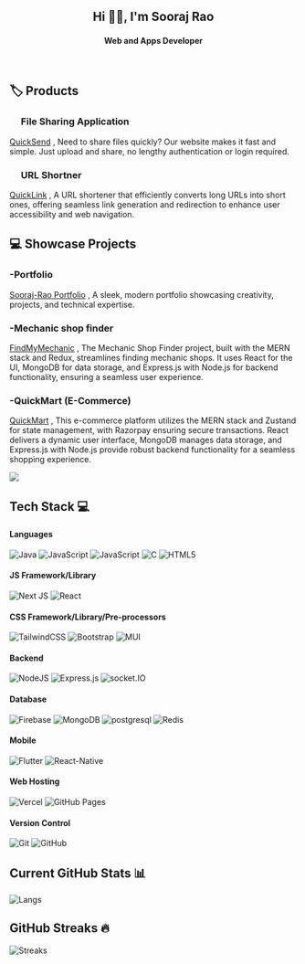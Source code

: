 ## <p  align="center" >Hi 👋🏻, I'm Sooraj Rao</p>

#### <p  align="center">Web and Apps Developer

<p align="center">
<a href="https://soorajrao.in" target="_blank"><img alt="" src="https://img.shields.io/badge/Portfolio-000?logo=vercel&logoColor=teal&style=for-the-badge" style="vertical-align:center" /></a>
<a href="https://x.com/SoorajRaoo" target="_blank"><img alt="" src="https://img.shields.io/badge/X-000?logo=X&logoColor=white&style=for-the-badge" style="vertical-align:center" /></a>
<a href="https://www.linkedin.com/in/sooraj-rao/" target="_blank"><img alt="" src="https://img.shields.io/badge/LinkedIn-000?logo=linkedin&logoColor=0A66C2&style=for-the-badge" style="vertical-align:cente r" /></a>
<a href="mailto:soorajrao.in@gmail.com" target="_blank"><img alt="" src="https://img.shields.io/badge/Gmail-000?logo=Gmail&logoColor=blue&style=for-the-badge" style="vertical-align:cente r" /></a></p>


## 🏷️ Products



### <img src="https://quicksend.soorajrao.in/image/icon.png" width="16px" />  File Sharing Application
[QuickSend](https://quicksend.soorajrao.in/) ,
 Need to share files quickly? Our website makes it fast and simple. Just upload and share, no lengthy authentication or login required.


### <img src="https://quicklink.soorajrao.in/icon.png" width="16px" />   URL Shortner
[QuickLink](https://quicklink.soorajrao.in/) ,
A URL shortener that efficiently converts long URLs into short ones, offering seamless link generation and redirection to enhance user accessibility and web navigation.

## 💻 Showcase Projects

  
### -Portfolio
[Sooraj-Rao Portfolio](https://soorajrao.in/) ,
A sleek, modern portfolio showcasing creativity, projects, and technical expertise.


### -Mechanic shop finder
[FindMyMechanic](https://mech.soorajrao.in/) ,
The Mechanic Shop Finder project, built with the MERN stack and Redux, streamlines finding mechanic shops. It uses React for the UI, MongoDB for data storage, and Express.js with Node.js for backend functionality, ensuring a seamless user experience.

### -QuickMart (E-Commerce)
[QuickMart](https://quickmart.soorajrao.in/) ,
This e-commerce platform utilizes the MERN stack and Zustand for state management, with Razorpay ensuring secure transactions. React delivers a dynamic user interface, MongoDB manages data storage, and Express.js with Node.js provide robust backend functionality for a seamless shopping experience.


![](https://visitcount.itsvg.in/api?id=Sooraj-Rao&icon=0&color=0)

## Tech Stack 💻

#### Languages

![Java](https://img.shields.io/badge/-Java-000?style=for-the-badge&logo=java)
![JavaScript](https://img.shields.io/badge/-JavaScript-000?style=for-the-badge&logo=javascript)
![JavaScript](https://img.shields.io/badge/-JavaScript-000?style=for-the-badge&logo=javascript)
![C](https://img.shields.io/badge/c-000?style=for-the-badge&logo=c&logoColor=white)
![HTML5](https://img.shields.io/badge/-HTML5-000?style=for-the-badge&logo=html5)

#### JS Framework/Library

![Next JS](https://img.shields.io/badge/-NextJS-000?style=for-the-badge&logo=next.js)
![React](https://img.shields.io/badge/-ReactJS-000?style=for-the-badge&logo=react)

#### CSS Framework/Library/Pre-processors

![TailwindCSS](https://img.shields.io/badge/-TailwindCSS-000?style=for-the-badge&logo=tailwind-css)
![Bootstrap](https://img.shields.io/badge/-Bootstrap-000?style=for-the-badge&logo=bootstrap)
![MUI](https://img.shields.io/badge/-MUI-000?style=for-the-badge&logo=mui)

#### Backend

![NodeJS](https://img.shields.io/badge/-NodeJS-000?style=for-the-badge&logo=node.js&logoColor=pink)
![Express.js](https://img.shields.io/badge/-ExpressJS-000?style=for-the-badge&logo=express)
![socket.IO](https://img.shields.io/badge/-socket.io-000?style=for-the-badge&logo=socketdotio)

#### Database

![Firebase](https://img.shields.io/badge/-Firebase-000?style=for-the-badge&logo=firebase)
![MongoDB](https://img.shields.io/badge/-MongoDB-000?style=for-the-badge&logo=mongodb)
![postgresql](https://img.shields.io/badge/-postgresql-000?style=for-the-badge&logo=postgresql)
![Redis](https://img.shields.io/badge/-Redis-000?style=for-the-badge&logo=Redis)

#### Mobile

![Flutter](https://img.shields.io/badge/-Flutter-000?style=for-the-badge&logo=Flutter)
![React-Native](https://img.shields.io/badge/-ReactNative-000?style=for-the-badge&logo=react)

#### Web Hosting

![Vercel](https://img.shields.io/badge/-Vercel-000?style=for-the-badge&logo=vercel)
![GitHub Pages](https://img.shields.io/badge/-GitHub%20Pages-000?style=for-the-badge&logo=github)


#### Version Control

![Git](https://img.shields.io/badge/-Git-000?style=for-the-badge&logo=git)
![GitHub](https://img.shields.io/badge/-GitHub-000?style=for-the-badge&logo=github)

## Current GitHub Stats 📊

![Langs](https://github-readme-stats.vercel.app/api/top-langs/?username=Sooraj-Rao&show_icons=true&hide_border=false&theme=jolly&count_private=true&include_all_commits=true&layout=compact)

## GitHub Streaks 🔥

![Streaks](http://github-readme-streak-stats.herokuapp.com/?user=Sooraj-Rao&theme=jolly&date_format=j%20M%5B%20Y%5D)
